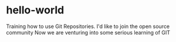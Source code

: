 # hello-world
Training how to use Git Repositories. 
I'd like to join the open source community
Now we are venturing into some serious learning of GIT
